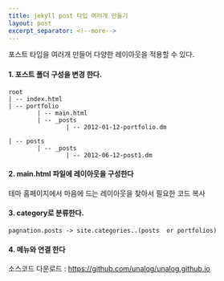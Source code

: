 ```yaml
---
title: jekyll post 타입 여러개 만들기
layout: post
excerpt_separator: <!--more-->
---
```


포스트 타입을 여러개 만들어 다양한 레이아웃을 적용할 수 있다.

<!--more-->


#### 1. 포스트 폴더 구성을 변경 한다.  

    root
    | -- index.html  
    | -- portfolio  
            | -- main.html  
            | -- _posts  
                    | -- 2012-01-12-portfolio.dm  
            
    | -- posts  
            | -- _posts  
                    | -- 2012-06-12-post1.dm  


#### 2. main.html 파일에 레이아웃을 구성한다  
테마 홈페이지에서 마음에 드는 레이아웃을 찾아서 필요한 코드 복사


#### 3. category로 분류한다.

    pagnation.posts -> site.categories..(posts  or portfolios)

#### 4. 메뉴와 연결 한다


소스코드 다운로드 : <https://github.com/unalog/unalog.github.io>

